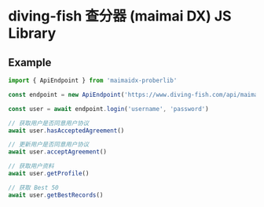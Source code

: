 # diving-fish 查分器 (maimai DX) JS Library

## Example
```typescript
import { ApiEndpoint } from 'maimaidx-proberlib'

const endpoint = new ApiEndpoint('https://www.diving-fish.com/api/maimaidxprober/')

const user = await endpoint.login('username', 'password')

// 获取用户是否同意用户协议
await user.hasAcceptedAgreement()

// 更新用户是否同意用户协议
await user.acceptAgreement()

// 获取用户资料
await user.getProfile()

// 获取 Best 50
await user.getBestRecords()
```